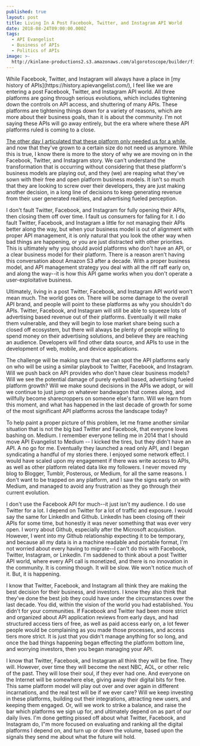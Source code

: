 ```yaml
---
published: true
layout: post
title: Living In A Post Facebook, Twitter, and Instagram API World
date: 2018-08-24T09:00:00.000Z
tags:
  - API Evangelist
  - Business of APIs
  - Politics of APIs
image: >-
  http://kinlane-productions2.s3.amazonaws.com/algorotoscope/builder/filtered/23_19_800_500_0_max_0_-5_-1.jpg
---
```

<p></p>While Facebook, Twitter, and Instagram will always have a place in [my history of APIs](https://history.apievangelist.com/), I feel like we are entering a post Facebook, Twitter, and Instagram API world. All three platforms are going through serious evolutions, which includes tightening down the controls on API access, and shuttering of many APIs. These platforms are tightening things down for a variety of reasons, which are more about their business goals, than it is about the community. I'm not saying these APIs will go away entirely, but the era where where these API platforms ruled is coming to a close.

[The other day I articulated that these platform only needed us for a while](http://apievangelist.com/2018/08/20/we-need-you-api-developers-until-we-have-grown-to-a-certain-size/), and now that they've grown to a certain size do not need us anymore. While this is true, I know there is more to the story of why we are moving on in the Facebook, Twitter, and Instagram story. We can't understand the transformation that is occurring without considering that these platform's business models are playing out, and they (we) are reaping what they've sown with their free and open platform business models. It isn't so much that they are looking to screw over their developers, they are just making another decision, in a long line of decisions to keep generating revenue from their user generated realities, and advertising fueled perception.

I don't fault Twitter, Facebook, and Instagram for fully opening their APIs, then closing them off over time. I fault us consumers for falling for it. I do fault Twitter, Facebook, and Instagram a little for not managing their APIs better along the way, but when your business model is out of alignment with proper API management, it is only natural that you look the other way when bad things are happening, or you are just distracted with other priorities. This is ultimately why you should avoid platforms who don't have an API, or a clear business model for their platform. There is a reason aren't having this conversation about Amazon S3 after a decade. With a proper business model, and API management strategy you deal with all the riff raff early on, and along the way--it is how this API game works when you don't operate a user-exploitative business.

Ultimately, living in a post Twitter, Facebook, and Instagram API world won't mean much. The world goes on. There will be some damage to the overall API brand, and people will point to these platforms as why you shouldn't do APIs. Twitter, Facebook, and Instagram will still be able to squeeze lots of advertising based revenue out of their platforms. Eventually it will make them vulnerable, and they will begin to lose market share being such a closed off ecosystem, but there will always be plenty of people willing to spend money on their advertising solutions, and believe they are reaching an audience. Developers will find other data source, and APIs to use in the development of web, mobile, and device applications.

The challenge will be making sure that we can spot the API platforms early on who will be using a similar playbook to Twitter, Facebook, and Instagram. Will we push back on API provides who don't have clear business models? Will we see the potential damage of purely eyeball based, advertising fueled platform growth? Will we make sound decisions in the APIs we adopt, or will we continue to just jump on whatever bandwagon that comes along, and willfully become sharecroppers on someone else's farm. Will we learn from this moment, and what has happened in the last decade of growth for some of the most significant API platforms across the landscape today?

To help paint a proper picture of this problem, let me frame another similar situation that is not the big bad Twitter and Facebook, that everyone loves bashing on. Medium. I remember everyone telling me in 2014 that I should move API Evangelist to Medium -- I kicked the tires, but they didn't have an API. A no go for me. Eventually they launched a read only API, and I began syndicating a handful of my stories there. I enjoyed some network effect. I would have scaled upon my engagement if there was write access to APIs, as well as other platform related data like my followers. I never moved my blog to Blogger, Tumblr, Posterous, or Medium, for all the same reasons. I don't want to be trapped on any platform, and I saw the signs early on with Medium, and managed to avoid  any frustration as they go through their current evolution.

I don't use the Facebook API for much--it just isn't my audience. I do use Twitter for a lot. I depend on Twitter for a lot of traffic and exposure. I would say the same for LinkedIn and Github. LinkedIn has been closing off their APIs for some time, but honestly it was never something that was ever very open. I worry about Github, especially after the Microsoft acquisition. However, I went into my Github relationship expecting it to be temporary, and because all my data is in a machine readable and portable format, I'm not worried about every having to migrate--I can't do this with Facebook, Twitter, Instagram, or LinkedIn. I'm saddened to think about a post Twitter API world, where every API call is monetized, and there is no innovation in the community. It is coming though. It will be slow. We won't notice much of it. But, it is happening.

I know that Twitter, Facebook, and Instagram all think they are making the best decision for their business, and investors. I know they also think that they've done the best job they could have under the circumstances over the last decade. You did, within the vision of the world you had established. You didn't for your communities. If Facebook and Twitter had been more strict and organized about API application reviews from early days, and had structured access tiers of free, as well as paid access early on, a lot fewer people would be complaining as you made those processes, and access tiers more strict. It is just that you didn't manage anything for so long, and once the bad things happening began effecting the platform bottom line, and worrying investors, then you began managing your API.

I know that Twitter, Facebook, and Instagram all think they will be fine. They will. However, over time they will become the next NBC, AOL, or other relic of the past. They will lose their soul, if they ever had one. And everyone on the Internet will be somewhere else, giving away their digital bits for free. This same platform model will play out over and over again in different incarnations, and the real test will be if we ever care? Will we keep investing in these platforms, building out their integrations, attracting new users, and keeping them engaged. Or, will we work to strike a balance, and raise the bar which platforms we sign up for, and ultimately depend on as part of our daily lives. I'm done getting pissed off about what Twitter, Facebook, and Instagram do, I"m more focused on evaluating and ranking all the digital platforms I depend on, and turn up or down the volume, based upon the signals they send me about what the future will hold.
